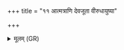 +++
title = "११ आत्मत्राणि देवजूता वीरुधायुष्या"

+++
<details><summary>मूलम् (GR)</summary>

आत्मत्राणि देवजूता  
वीरुधायुष्या कृता ।  
तयाहम् इन्द्रदत्तया  
विशरं नाशयामि ते ॥
</details>